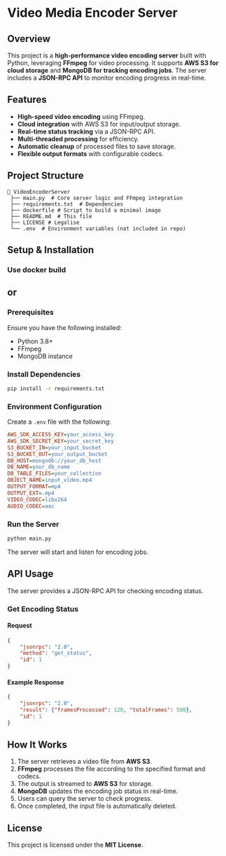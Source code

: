 # Video Media Encoder Server

## Overview

This project is a **high-performance video encoding server** built with Python, leveraging **FFmpeg** for video processing. It supports **AWS S3 for cloud storage** and **MongoDB for tracking encoding jobs**. The server includes a **JSON-RPC API** to monitor encoding progress in real-time.

## Features

- **High-speed video encoding** using FFmpeg.
- **Cloud integration** with AWS S3 for input/output storage.
- **Real-time status tracking** via a JSON-RPC API.
- **Multi-threaded processing** for efficiency.
- **Automatic cleanup** of processed files to save storage.
- **Flexible output formats** with configurable codecs.

## Project Structure

```
📂 VideoEncoderServer
 ├── main.py  # Core server logic and FFmpeg integration
 ├── requirements.txt  # Dependencies
 ├── dockerfile # Script to build a minimal image
 ├── README.md  # This file
 ├── LICENSE # Legalise
 └── .env  # Environment variables (not included in repo)
```

## Setup & Installation

### Use docker build

## or

### Prerequisites

Ensure you have the following installed:

- Python 3.8+
- FFmpeg
- MongoDB instance

### Install Dependencies

```bash
pip install -r requirements.txt
```

### Environment Configuration

Create a `.env` file with the following:

```ini
AWS_SDK_ACCESS_KEY=your_access_key
AWS_SDK_SECRET_KEY=your_secret_key
S3_BUCKET_IN=your_input_bucket
S3_BUCKET_OUT=your_output_bucket
DB_HOST=mongodb://your_db_host
DB_NAME=your_db_name
DB_TABLE_FILES=your_collection
OBJECT_NAME=input_video.mp4
OUTPUT_FORMAT=mp4
OUTPUT_EXT=.mp4
VIDEO_CODEC=libx264
AUDIO_CODEC=aac
```

### Run the Server

```bash
python main.py
```

The server will start and listen for encoding jobs.

## API Usage

The server provides a JSON-RPC API for checking encoding status.

### Get Encoding Status

#### Request

```json
{
    "jsonrpc": "2.0",
    "method": "get_status",
    "id": 1
}
```

#### Example Response

```json
{
    "jsonrpc": "2.0",
    "result": {"framesProcessed": 120, "totalFrames": 500},
    "id": 1
}
```

## How It Works

1. The server retrieves a video file from **AWS S3**.
2. **FFmpeg** processes the file according to the specified format and codecs.
3. The output is streamed to **AWS S3** for storage.
4. **MongoDB** updates the encoding job status in real-time.
5. Users can query the server to check progress.
6. Once completed, the input file is automatically deleted.

## License

This project is licensed under the **MIT License**.

